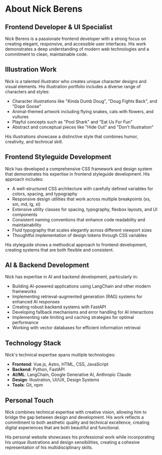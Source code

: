 
# About Nick Berens

## Frontend Developer & UI Specialist

Nick Berens is a passionate frontend developer with a strong focus on creating elegant, responsive, and accessible user interfaces. His work demonstrates a deep understanding of modern web technologies and a commitment to clean, maintainable code.

## Illustration Work

Nick is a talented illustrator who creates unique character designs and visual elements. His illustration portfolio includes a diverse range of characters and styles:

- Character illustrations like "Kinda Dumb Doug", "Doug Fights Back", and "Dope Goose"
- Animal-themed artwork including flying snakes, cats with flowers, and vultures
- Playful concepts such as "Pool Shark" and "Eat Us For Fun"
- Abstract and conceptual pieces like "Hide Out" and "Don't Illustration"

His illustrations showcase a distinctive style that combines humor, creativity, and technical skill.

## Frontend Styleguide Development

Nick has developed a comprehensive CSS framework and design system that demonstrates his expertise in frontend styleguide development. His approach includes:

- A well-structured CSS architecture with carefully defined variables for colors, spacing, and typography
- Responsive design utilities that work across multiple breakpoints (xs, sm, md, lg, xl)
- Extensive utility classes for spacing, typography, flexbox layouts, and UI components
- Consistent naming conventions that enhance code readability and maintainability
- Fluid typography that scales elegantly across different viewport sizes
- Thoughtful implementation of design tokens through CSS variables

His styleguide shows a methodical approach to frontend development, creating systems that are both flexible and consistent.

## AI & Backend Development

Nick has expertise in AI and backend development, particularly in:

- Building AI-powered applications using LangChain and other modern frameworks
- Implementing retrieval-augmented generation (RAG) systems for enhanced AI responses
- Creating robust backend systems with FastAPI
- Developing fallback mechanisms and error handling for AI interactions
- Implementing rate limiting and caching strategies for optimal performance
- Working with vector databases for efficient information retrieval

## Technology Stack

Nick's technical expertise spans multiple technologies:

- **Frontend**: Vue.js, Astro, HTML, CSS, JavaScript
- **Backend**: Python, FastAPI
- **AI/ML**: LangChain, Google Generative AI, Anthropic Claude
- **Design**: Illustration, UI/UX, Design Systems
- **Tools**: Git, npm

## Personal Touch

Nick combines technical expertise with creative vision, allowing him to bridge the gap between design and development. His work reflects a commitment to both aesthetic quality and technical excellence, creating digital experiences that are both beautiful and functional.

His personal website showcases his professional work while incorporating his unique illustrations and design sensibilities, creating a cohesive representation of his multidisciplinary skills.
